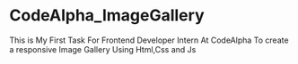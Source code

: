 # CodeAlpha_ImageGallery
This is My First Task For Frontend Developer Intern At CodeAlpha To create a responsive Image Gallery Using Html,Css and Js 

